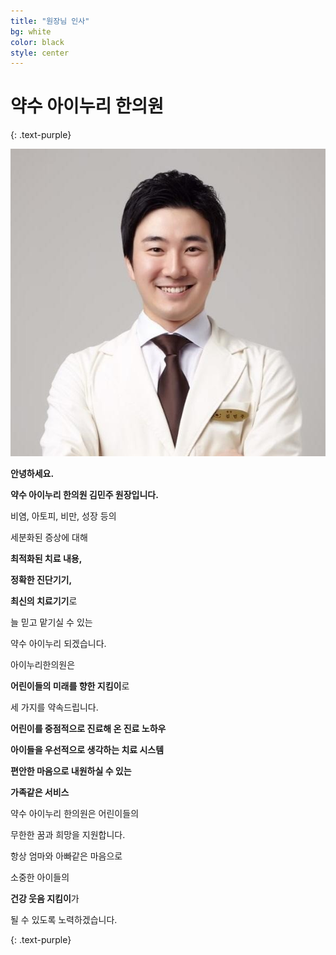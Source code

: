 ```yaml
---
title: "원장님 인사"
bg: white
color: black
style: center
---
```


# **약수 아이누리 한의원**
{: .text-purple}



![김민주 원장](../img/head_profile.jpg)

**안녕하세요.**

**약수 아이누리 한의원 김민주 원장입니다.**

비염, 아토피, 비만, 성장 등의

세분화된 증상에 대해

**최적화된 치료 내용,**

**정확한 진단기기,**

**최신의 치료기기**로

늘 믿고 맡기실 수 있는

약수 아이누리 되겠습니다.

아이누리한의원은

**어린이들의 미래를 향한 지킴이**로

세 가지를 약속드립니다.

**어린이를 중점적으로 진료해 온 진료 노하우**

**아이들을 우선적으로 생각하는 치료 시스템**

**편안한 마음으로 내원하실 수 있는**

**가족같은 서비스**

약수 아이누리 한의원은 어린이들의

무한한 꿈과 희망을 지원합니다.

항상 엄마와 아빠같은 마음으로

소중한 아이들의

**건강 웃음 지킴이**가

될 수 있도록 노력하겠습니다.

{: .text-purple}
